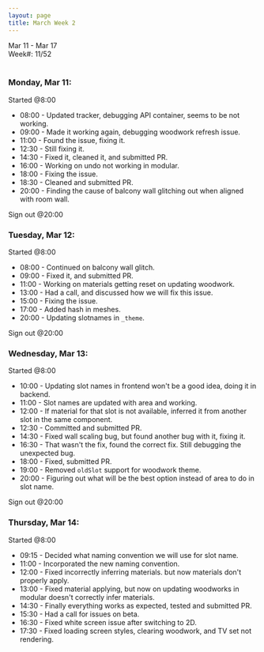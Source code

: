 ```yaml
---
layout: page
title: March Week 2
---
```


Mar 11 - Mar 17<br>
Week#: 11/52<br><br>

### Monday, Mar 11:

Started @8:00

- 08:00 - Updated tracker, debugging API container, seems to be not working.
- 09:00 - Made it working again, debugging woodwork refresh issue.
- 11:00 - Found the issue, fixing it.
- 12:30 - Still fixing it.
- 14:30 - Fixed it, cleaned it, and submitted PR.
- 16:00 - Working on undo not working in modular.
- 18:00 - Fixing the issue.
- 18:30 - Cleaned and submitted PR.
- 20:00 - Finding the cause of balcony wall glitching out when aligned with room wall.

Sign out @20:00

### Tuesday, Mar 12:

Started @8:00

- 08:00 - Continued on balcony wall glitch.
- 09:00 - Fixed it, and submitted PR.
- 11:00 - Working on materials getting reset on updating woodwork.
- 13:00 - Had a call, and discussed how we will fix this issue.
- 15:00 - Fixing the issue.
- 17:00 - Added hash in meshes.
- 20:00 - Updating slotnames in `_theme`.

Sign out @20:00

### Wednesday, Mar 13:

Started @8:00

- 10:00 - Updating slot names in frontend won't be a good idea, doing it in backend.
- 11:00 - Slot names are updated with area and working.
- 12:00 - If material for that slot is not available, inferred it from another slot in the same component.
- 12:30 - Committed and submitted PR.
- 14:30 - Fixed wall scaling bug, but found another bug with it, fixing it.
- 16:30 - That wasn't the fix, found the correct fix. Still debugging the unexpected bug.
- 18:00 - Fixed, submitted PR.
- 19:00 - Removed `oldSlot` support for woodwork theme.
- 20:00 - Figuring out what will be the best option instead of area to do in slot name.

Sign out @20:00

### Thursday, Mar 14:

Started @8:00

- 09:15 - Decided what naming convention we will use for slot name.
- 11:00 - Incorporated the new naming convention.
- 12:00 - Fixed incorrectly inferring materials. but now materials don't properly apply.
- 13:00 - Fixed material applying, but now on updating woodworks in modular doesn't correctly infer materials.
- 14:30 - Finally everything works as expected, tested and submitted PR.
- 15:30 - Had a call for issues on beta.
- 16:30 - Fixed white screen issue after switching to 2D.
- 17:30 - Fixed loading screen styles, clearing woodwork, and TV set not rendering.